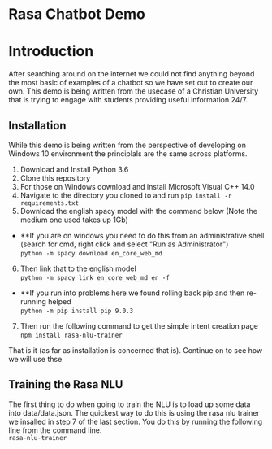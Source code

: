 # Rasa Chatbot Demo

# Introduction
After searching around on the internet we could not find anything beyond the most basic of examples of a chatbot so we have set out to create our own. This demo is being written from the usecase of a Christian University that is trying to engage with students providing useful information 24/7.

## Installation
While this demo is being written from the perspective of developing on Windows 10 environment the principlals are the same across platforms. 
1. Download and Install Python 3.6
2. Clone this repository
3. For those on Windows download and install Microsoft Visual C++ 14.0
4. Navigate to the directory you cloned to and run 
    `pip install -r requirements.txt`
5. Download the english spacy model with the command below (Note the medium one used takes up 1Gb)  
  - **If you are on windows you need to do this from an administrative shell (search for cmd, right click and select "Run as Administrator")  
    `python -m spacy download en_core_web_md`  
6. Then link that to the english model  
    `python -m spacy link en_core_web_md en -f`
  - **If you run into problems here we found rolling back pip and then re-running helped  
      `python -m pip install pip 9.0.3`  
7. Then run the following command to get the simple intent creation page  
    `npm install rasa-nlu-trainer`  

That is it (as far as installation is concerned that is). Continue on to see how we will use thse

## Training the Rasa NLU
The first thing to do when going to train the NLU is to load up some data into data/data.json. The quickest way to do this is using the rasa nlu trainer we insalled in step 7 of the last section. You do this by running the following line from the command line.  
    `rasa-nlu-trainer`  
